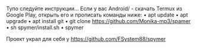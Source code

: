 Тупо следуйте инструкции...
Если у вас Android/ - скачать Termux из Google Play, открыть его и прописать команды ниже:
• apt update
• apt upgrade
• apt install git
• git clone https://github.com/Monika-mp3/spamer
• sh spymer/install.sh
• spymer




Проект украл для себя у https://github.com/FSystem88/spymer 
